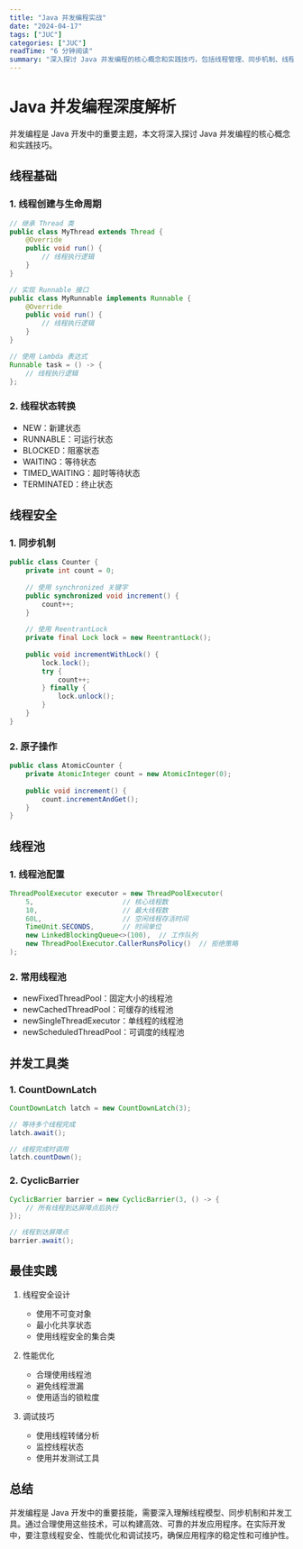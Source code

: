 ```yaml
---
title: "Java 并发编程实战"
date: "2024-04-17"
tags: ["JUC"]
categories: ["JUC"]
readTime: "6 分钟阅读"
summary: "深入探讨 Java 并发编程的核心概念和实践技巧，包括线程管理、同步机制、线程安全等内容，帮助开发者构建高性能的并发应用。"
---
```


# Java 并发编程深度解析

并发编程是 Java 开发中的重要主题，本文将深入探讨 Java 并发编程的核心概念和实践技巧。

## 线程基础

### 1. 线程创建与生命周期

```java
// 继承 Thread 类
public class MyThread extends Thread {
    @Override
    public void run() {
        // 线程执行逻辑
    }
}

// 实现 Runnable 接口
public class MyRunnable implements Runnable {
    @Override
    public void run() {
        // 线程执行逻辑
    }
}

// 使用 Lambda 表达式
Runnable task = () -> {
    // 线程执行逻辑
};
```

### 2. 线程状态转换
- NEW：新建状态
- RUNNABLE：可运行状态
- BLOCKED：阻塞状态
- WAITING：等待状态
- TIMED_WAITING：超时等待状态
- TERMINATED：终止状态

## 线程安全

### 1. 同步机制

```java
public class Counter {
    private int count = 0;
    
    // 使用 synchronized 关键字
    public synchronized void increment() {
        count++;
    }
    
    // 使用 ReentrantLock
    private final Lock lock = new ReentrantLock();
    
    public void incrementWithLock() {
        lock.lock();
        try {
            count++;
        } finally {
            lock.unlock();
        }
    }
}
```

### 2. 原子操作

```java
public class AtomicCounter {
    private AtomicInteger count = new AtomicInteger(0);
    
    public void increment() {
        count.incrementAndGet();
    }
}
```

## 线程池

### 1. 线程池配置

```java
ThreadPoolExecutor executor = new ThreadPoolExecutor(
    5,                      // 核心线程数
    10,                     // 最大线程数
    60L,                    // 空闲线程存活时间
    TimeUnit.SECONDS,       // 时间单位
    new LinkedBlockingQueue<>(100),  // 工作队列
    new ThreadPoolExecutor.CallerRunsPolicy()  // 拒绝策略
);
```

### 2. 常用线程池
- newFixedThreadPool：固定大小的线程池
- newCachedThreadPool：可缓存的线程池
- newSingleThreadExecutor：单线程的线程池
- newScheduledThreadPool：可调度的线程池

## 并发工具类

### 1. CountDownLatch

```java
CountDownLatch latch = new CountDownLatch(3);

// 等待多个线程完成
latch.await();

// 线程完成时调用
latch.countDown();
```

### 2. CyclicBarrier

```java
CyclicBarrier barrier = new CyclicBarrier(3, () -> {
    // 所有线程到达屏障点后执行
});

// 线程到达屏障点
barrier.await();
```

## 最佳实践

1. 线程安全设计
   - 使用不可变对象
   - 最小化共享状态
   - 使用线程安全的集合类

2. 性能优化
   - 合理使用线程池
   - 避免线程泄漏
   - 使用适当的锁粒度

3. 调试技巧
   - 使用线程转储分析
   - 监控线程状态
   - 使用并发测试工具

## 总结

并发编程是 Java 开发中的重要技能，需要深入理解线程模型、同步机制和并发工具。通过合理使用这些技术，可以构建高效、可靠的并发应用程序。在实际开发中，要注意线程安全、性能优化和调试技巧，确保应用程序的稳定性和可维护性。 